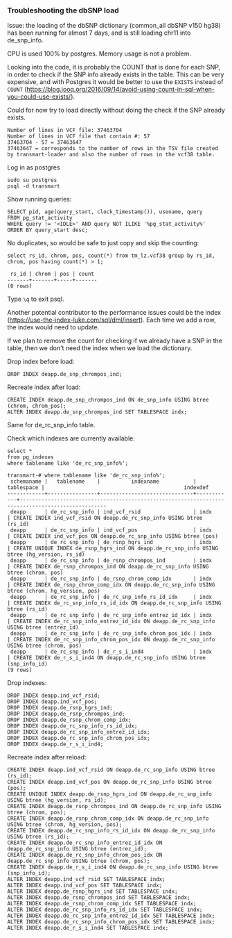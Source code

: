 ### Troubleshooting the dbSNP load

Issue: the loading of the dbSNP dictionary (common_all dbSNP v150 hg38) has been running for almost 7 days, and is still loading chr11 into de_snp_info.

CPU is used 100% by postgres. Memory usage is not a problem. 

Looking into the code, it is probably the COUNT that is done for each SNP, in order to check if the SNP info already exists in the table. 
This can be very expensive, and with Postgres it would be better to use the `EXISTS` instead of `COUNT` (https://blog.jooq.org/2016/09/14/avoid-using-count-in-sql-when-you-could-use-exists/).

Could for now try to load directly without doing the check if the SNP already exists. 

```
Number of lines in VCF file: 37463704
Number of lines in VCF file that contain #: 57
37463704 - 57 = 37463647
37463647 = corresponds to the number of rows in the TSV file created by transmart-loader and also the number of rows in the vcf38 table.  
```

Log in as postgres

```
sudo su postgres
psql -d transmart
```

Show running queries:

```
SELECT pid, age(query_start, clock_timestamp()), usename, query 
FROM pg_stat_activity 
WHERE query != '<IDLE>' AND query NOT ILIKE '%pg_stat_activity%' 
ORDER BY query_start desc;
```

No duplicates, so would be safe to just copy and skip the counting:

```
select rs_id, chrom, pos, count(*) from tm_lz.vcf38 group by rs_id, chrom, pos having count(*) > 1;

 rs_id | chrom | pos | count
-------+-------+-----+-------
(0 rows)

```

Type `\q` to exit psql.

Another potential contributor to the performance issues could be the index (https://use-the-index-luke.com/sql/dml/insert). Each time we add a row, the index would need to update. 

If we plan to remove the count for checking if we already have a SNP in the table, then we don't need the index when we load the dictionary. 

Drop index before load:

```
DROP INDEX deapp.de_snp_chrompos_ind;
```

Recreate index after load:

```
CREATE INDEX deapp.de_snp_chrompos_ind ON de_snp_info USING btree (chrom, chrom_pos);
ALTER INDEX deapp.de_snp_chrompos_ind SET TABLESPACE indx;
```

Same for de_rc_snp_info table.

Check which indexes are currently available:
```
select *
from pg_indexes
where tablename like 'de_rc_snp_info%';

transmart-# where tablename like 'de_rc_snp_info%';
 schemaname |   tablename    |          indexname           | tablespace |                                             indexdef
------------+----------------+------------------------------+------------+--------------------------------------------------------------------------------------------------
 deapp      | de_rc_snp_info | ind_vcf_rsid                 | indx       | CREATE INDEX ind_vcf_rsid ON deapp.de_rc_snp_info USING btree (rs_id)
 deapp      | de_rc_snp_info | ind_vcf_pos                  | indx       | CREATE INDEX ind_vcf_pos ON deapp.de_rc_snp_info USING btree (pos)
 deapp      | de_rc_snp_info | de_rsnp_hgrs_ind             | indx       | CREATE UNIQUE INDEX de_rsnp_hgrs_ind ON deapp.de_rc_snp_info USING btree (hg_version, rs_id)
 deapp      | de_rc_snp_info | de_rsnp_chrompos_ind         | indx       | CREATE INDEX de_rsnp_chrompos_ind ON deapp.de_rc_snp_info USING btree (chrom, pos)
 deapp      | de_rc_snp_info | de_rsnp_chrom_comp_idx       | indx       | CREATE INDEX de_rsnp_chrom_comp_idx ON deapp.de_rc_snp_info USING btree (chrom, hg_version, pos)
 deapp      | de_rc_snp_info | de_rc_snp_info_rs_id_idx     | indx       | CREATE INDEX de_rc_snp_info_rs_id_idx ON deapp.de_rc_snp_info USING btree (rs_id)
 deapp      | de_rc_snp_info | de_rc_snp_info_entrez_id_idx | indx       | CREATE INDEX de_rc_snp_info_entrez_id_idx ON deapp.de_rc_snp_info USING btree (entrez_id)
 deapp      | de_rc_snp_info | de_rc_snp_info_chrom_pos_idx | indx       | CREATE INDEX de_rc_snp_info_chrom_pos_idx ON deapp.de_rc_snp_info USING btree (chrom, pos)
 deapp      | de_rc_snp_info | de_r_s_i_ind4                | indx       | CREATE INDEX de_r_s_i_ind4 ON deapp.de_rc_snp_info USING btree (snp_info_id)
(9 rows)

```

Drop indexes:

```
DROP INDEX deapp.ind_vcf_rsid;
DROP INDEX deapp.ind_vcf_pos;
DROP INDEX deapp.de_rsnp_hgrs_ind;
DROP INDEX deapp.de_rsnp_chrompos_ind;
DROP INDEX deapp.de_rsnp_chrom_comp_idx;
DROP INDEX deapp.de_rc_snp_info_rs_id_idx;
DROP INDEX deapp.de_rc_snp_info_entrez_id_idx;
DROP INDEX deapp.de_rc_snp_info_chrom_pos_idx;
DROP INDEX deapp.de_r_s_i_ind4;
```

Recreate index after reload:

```
CREATE INDEX deapp.ind_vcf_rsid ON deapp.de_rc_snp_info USING btree (rs_id);
CREATE INDEX deapp.ind_vcf_pos ON deapp.de_rc_snp_info USING btree (pos);
CREATE UNIQUE INDEX deapp.de_rsnp_hgrs_ind ON deapp.de_rc_snp_info USING btree (hg_version, rs_id);
CREATE INDEX deapp.de_rsnp_chrompos_ind ON deapp.de_rc_snp_info USING btree (chrom, pos);
CREATE INDEX deapp.de_rsnp_chrom_comp_idx ON deapp.de_rc_snp_info USING btree (chrom, hg_version, pos);
CREATE INDEX deapp.de_rc_snp_info_rs_id_idx ON deapp.de_rc_snp_info USING btree (rs_id);
CREATE INDEX deapp.de_rc_snp_info_entrez_id_idx ON deapp.de_rc_snp_info USING btree (entrez_id);
CREATE INDEX deapp.de_rc_snp_info_chrom_pos_idx ON deapp.de_rc_snp_info USING btree (chrom, pos);
CREATE INDEX deapp.de_r_s_i_ind4 ON deapp.de_rc_snp_info USING btree (snp_info_id);
ALTER INDEX deapp.ind_vcf_rsid SET TABLESPACE indx;
ALTER INDEX deapp.ind_vcf_pos SET TABLESPACE indx;
ALTER INDEX deapp.de_rsnp_hgrs_ind SET TABLESPACE indx;
ALTER INDEX deapp.de_rsnp_chrompos_ind SET TABLESPACE indx;
ALTER INDEX deapp.de_rsnp_chrom_comp_idx SET TABLESPACE indx;
ALTER INDEX deapp.de_rc_snp_info_rs_id_idx SET TABLESPACE indx;
ALTER INDEX deapp.de_rc_snp_info_entrez_id_idx SET TABLESPACE indx;
ALTER INDEX deapp.de_rc_snp_info_chrom_pos_idx SET TABLESPACE indx;
ALTER INDEX deapp.de_r_s_i_ind4 SET TABLESPACE indx;
```
